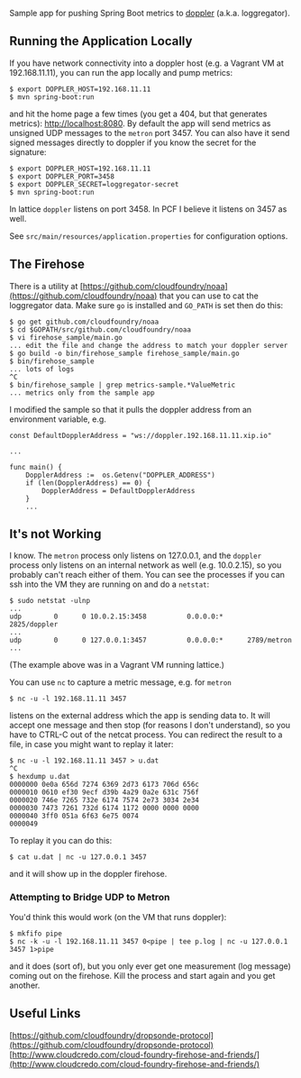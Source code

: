 Sample app for pushing Spring Boot metrics to [doppler](https://github.com/cloudfoundry/loggregator) (a.k.a. loggregator).

## Running the Application Locally

If you have network connectivity into a doppler host (e.g. a Vagrant VM at 192.168.11.11), you can run the app locally and pump metrics:

```
$ export DOPPLER_HOST=192.168.11.11
$ mvn spring-boot:run
```

and hit the home page a few times (you get a 404, but that generates metrics): [http://localhost:8080](http://localhost:8080). By default the app will send metrics as unsigned UDP messages to the `metron` port 3457. You can also have it send signed messages directly to doppler if you know the secret for the signature:

```
$ export DOPPLER_HOST=192.168.11.11
$ export DOPPLER_PORT=3458
$ export DOPPLER_SECRET=loggregator-secret
$ mvn spring-boot:run
```

In lattice `doppler` listens on port 3458. In PCF I believe it listens on 3457 as well.

See `src/main/resources/application.properties` for configuration options.

## The Firehose

There is a utility at [https://github.com/cloudfoundry/noaa](https://github.com/cloudfoundry/noaa) that you can use to cat the loggregator data. Make sure `go` is installed and `GO_PATH` is set then do this:

```
$ go get github.com/cloudfoundry/noaa
$ cd $GOPATH/src/github.com/cloudfoundry/noaa
$ vi firehose_sample/main.go
... edit the file and change the address to match your doppler server
$ go build -o bin/firehose_sample firehose_sample/main.go
$ bin/firehose_sample
... lots of logs
^C
$ bin/firehose_sample | grep metrics-sample.*ValueMetric
... metrics only from the sample app
```

I modified the sample so that it pulls the doppler address from an environment variable, e.g.

```
const DefaultDopplerAddress = "ws://doppler.192.168.11.11.xip.io"

...

func main() {
    DopplerAddress :=  os.Getenv("DOPPLER_ADDRESS")
    if (len(DopplerAddress) == 0) {
        DopplerAddress = DefaultDopplerAddress
    }
    ...
```


## It's not Working

I know. The `metron` process only listens on 127.0.0.1, and the `doppler` process only listens on an internal network as well (e.g. 10.0.2.15), so you probably can't reach either of them. You can see the processes if you can ssh into the VM they are running on and do a `netstat`:

```
$ sudo netstat -ulnp
...
udp        0      0 10.0.2.15:3458          0.0.0.0:*      2825/doppler
...
udp        0      0 127.0.0.1:3457          0.0.0.0:*      2789/metron
...
```

(The example above was in a Vagrant VM running lattice.)

You can use `nc` to capture a metric message, e.g. for `metron`

```
$ nc -u -l 192.168.11.11 3457
```

listens on the external address which the app is sending data to. It will accept one message and then stop (for reasons I don't understand), so you have to CTRL-C out of the netcat process. You can redirect the result to a file, in case you might want to replay it later:

```
$ nc -u -l 192.168.11.11 3457 > u.dat
^C
$ hexdump u.dat
0000000 0e0a 656d 7274 6369 2d73 6173 706d 656c
0000010 0610 ef30 9ecf d39b 4a29 0a2e 631c 756f
0000020 746e 7265 732e 6174 7574 2e73 3034 2e34
0000030 7473 7261 732d 6174 1172 0000 0000 0000
0000040 3ff0 051a 6f63 6e75 0074
0000049
```

To replay it you can do this:

```
$ cat u.dat | nc -u 127.0.0.1 3457
```

and it will show up in the doppler firehose.

### Attempting to Bridge UDP to Metron

You'd think this would work (on the VM that runs doppler):

```
$ mkfifo pipe
$ nc -k -u -l 192.168.11.11 3457 0<pipe | tee p.log | nc -u 127.0.0.1 3457 1>pipe
```

and it does (sort of), but you only ever get one measurement (log message) coming out on the firehose. Kill the process and start again and you get another.

## Useful Links

[https://github.com/cloudfoundry/dropsonde-protocol](https://github.com/cloudfoundry/dropsonde-protocol)
[http://www.cloudcredo.com/cloud-foundry-firehose-and-friends/](http://www.cloudcredo.com/cloud-foundry-firehose-and-friends/)
